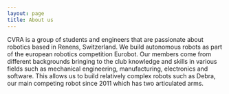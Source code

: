 ```yaml
---
layout: page
title: About us
---
```

CVRA is a group of students and engineers that are passionate about robotics based in Renens, Switzerland.
We build autonomous robots as part of the european robotics competition Eurobot.
Our members come from different backgrounds bringing to the club knowledge and skills in various fields such as mechanical engineering, manufacturing, electronics and software.
This allows us to build relatively complex robots such as Debra, our main competing robot since 2011 which has two articulated arms.
